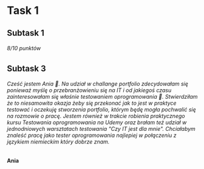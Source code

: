 # Task 1
## Subtask 1
###### 8/10 punktów
## Subtask 3
###### Cześć jestem Ania :slightly_smiling_face:. Na udział w  challange portfolio zdecydowałam się ponieważ myślę o przebranżowieniu się na IT i od jakiegoś czasu zainteresowałam się właśnie testowaniem oprogramowania :bug:. Stwierdziłam że to niesamowita okazja żeby się przekonać jak to jest w praktyce testować i oczekuję stworzenia portfolio, którym będę mogła pochwalić się na rozmowie o pracę. Jestem również w trakcie robienia praktycznego kursu Testowania oprogramowania na Udemy oraz brałam też udział w jednodniowych warsztatach testowania "Czy IT jest dla mnie". Chciałabym znaleść pracę jako tester oprogramowania najlepiej w połączeniu z językiem niemieckim który dobrze znam.
**Ania**
